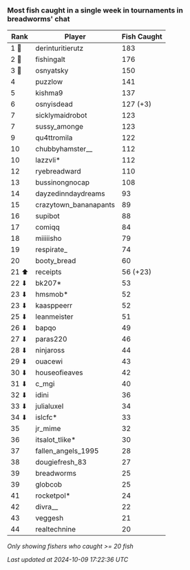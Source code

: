 ### Most fish caught in a single week in tournaments in breadworms' chat
| Rank | Player | Fish Caught |
|------|--------|-----------|
| 1 🥇  | derinturitierutz  | 183 |
| 2 🥈  | fishingalt  | 176 |
| 3 🥉  | osnyatsky  | 150 |
| 4  | puzzlow  | 141 |
| 5  | kishma9  | 137 |
| 6  | osnyisdead  | 127 (+3) |
| 7  | sicklymaidrobot  | 123 |
| 7  | sussy_amonge  | 123 |
| 9  | qu4ttromila  | 122 |
| 10  | chubbyhamster__  | 112 |
| 10  | lazzvli*  | 112 |
| 12  | ryebreadward  | 110 |
| 13  | bussinongnocap  | 108 |
| 14  | dayzedinndaydreams  | 93 |
| 15  | crazytown_bananapants  | 89 |
| 16  | supibot  | 88 |
| 17  | comiqq  | 84 |
| 18  | miiiiisho  | 79 |
| 19  | respirate_  | 74 |
| 20  | booty_bread  | 60 |
| 21 ⬆ | receipts  | 56 (+23) |
| 22 ⬇ | bk207*  | 53 |
| 23 ⬇ | hmsmob*  | 52 |
| 23 ⬇ | kaasppeerr  | 52 |
| 25 ⬇ | leanmeister  | 51 |
| 26 ⬇ | bapqo  | 49 |
| 27 ⬇ | paras220  | 46 |
| 28 ⬇ | ninjaross  | 44 |
| 29 ⬇ | ouacewi  | 43 |
| 30 ⬇ | houseofieaves  | 42 |
| 31 ⬇ | c_mgi  | 40 |
| 32 ⬇ | idini  | 36 |
| 33 ⬇ | julialuxel  | 34 |
| 34 ⬇ | islcfc*  | 33 |
| 35  | jr_mime  | 32 |
| 36  | itsalot_tlike*  | 30 |
| 37  | fallen_angels_1995  | 28 |
| 38  | dougiefresh_83  | 27 |
| 39  | breadworms  | 25 |
| 39  | globcob  | 25 |
| 41  | rocketpol*  | 24 |
| 42  | divra__  | 22 |
| 43  | veggesh  | 21 |
| 44  | realtechnine  | 20 |

_Only showing fishers who caught >= 20 fish_

_Last updated at 2024-10-09 17:22:36 UTC_